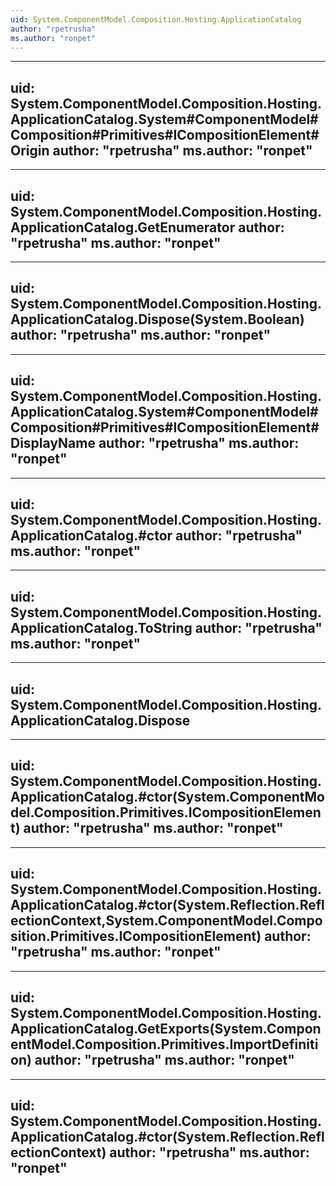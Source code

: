 ```yaml
---
uid: System.ComponentModel.Composition.Hosting.ApplicationCatalog
author: "rpetrusha"
ms.author: "ronpet"
---
```


---
uid: System.ComponentModel.Composition.Hosting.ApplicationCatalog.System#ComponentModel#Composition#Primitives#ICompositionElement#Origin
author: "rpetrusha"
ms.author: "ronpet"
---

---
uid: System.ComponentModel.Composition.Hosting.ApplicationCatalog.GetEnumerator
author: "rpetrusha"
ms.author: "ronpet"
---

---
uid: System.ComponentModel.Composition.Hosting.ApplicationCatalog.Dispose(System.Boolean)
author: "rpetrusha"
ms.author: "ronpet"
---

---
uid: System.ComponentModel.Composition.Hosting.ApplicationCatalog.System#ComponentModel#Composition#Primitives#ICompositionElement#DisplayName
author: "rpetrusha"
ms.author: "ronpet"
---

---
uid: System.ComponentModel.Composition.Hosting.ApplicationCatalog.#ctor
author: "rpetrusha"
ms.author: "ronpet"
---

---
uid: System.ComponentModel.Composition.Hosting.ApplicationCatalog.ToString
author: "rpetrusha"
ms.author: "ronpet"
---

---
uid: System.ComponentModel.Composition.Hosting.ApplicationCatalog.Dispose
---

---
uid: System.ComponentModel.Composition.Hosting.ApplicationCatalog.#ctor(System.ComponentModel.Composition.Primitives.ICompositionElement)
author: "rpetrusha"
ms.author: "ronpet"
---

---
uid: System.ComponentModel.Composition.Hosting.ApplicationCatalog.#ctor(System.Reflection.ReflectionContext,System.ComponentModel.Composition.Primitives.ICompositionElement)
author: "rpetrusha"
ms.author: "ronpet"
---

---
uid: System.ComponentModel.Composition.Hosting.ApplicationCatalog.GetExports(System.ComponentModel.Composition.Primitives.ImportDefinition)
author: "rpetrusha"
ms.author: "ronpet"
---

---
uid: System.ComponentModel.Composition.Hosting.ApplicationCatalog.#ctor(System.Reflection.ReflectionContext)
author: "rpetrusha"
ms.author: "ronpet"
---
